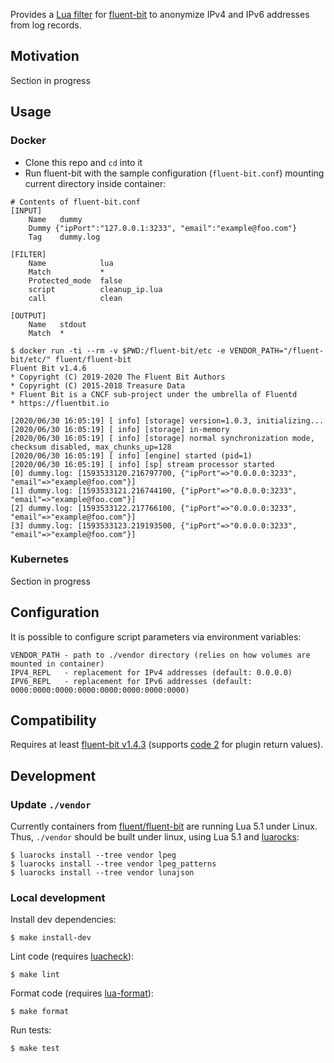 Provides a [Lua filter](https://docs.fluentbit.io/manual/pipeline/filters/lua)
for [fluent-bit](https://github.com/fluent/fluent-bit) to anonymize IPv4 and
IPv6 addresses from log records.

## Motivation

Section in progress


## Usage

### Docker

- Clone this repo and `cd` into it
- Run fluent-bit with the sample configuration (`fluent-bit.conf`) mounting current directory inside container:

```
# Contents of fluent-bit.conf
[INPUT]
    Name   dummy
    Dummy {"ipPort":"127.0.0.1:3233", "email":"example@foo.com"}
    Tag    dummy.log

[FILTER]
    Name            lua
    Match           *
    Protected_mode  false
    script          cleanup_ip.lua
    call            clean

[OUTPUT]
    Name   stdout
    Match  *
```

```
$ docker run -ti --rm -v $PWD:/fluent-bit/etc -e VENDOR_PATH="/fluent-bit/etc/" fluent/fluent-bit
Fluent Bit v1.4.6
* Copyright (C) 2019-2020 The Fluent Bit Authors
* Copyright (C) 2015-2018 Treasure Data
* Fluent Bit is a CNCF sub-project under the umbrella of Fluentd
* https://fluentbit.io

[2020/06/30 16:05:19] [ info] [storage] version=1.0.3, initializing...
[2020/06/30 16:05:19] [ info] [storage] in-memory
[2020/06/30 16:05:19] [ info] [storage] normal synchronization mode, checksum disabled, max_chunks_up=128
[2020/06/30 16:05:19] [ info] [engine] started (pid=1)
[2020/06/30 16:05:19] [ info] [sp] stream processor started
[0] dummy.log: [1593533120.216797700, {"ipPort"=>"0.0.0.0:3233", "email"=>"example@foo.com"}]
[1] dummy.log: [1593533121.216744100, {"ipPort"=>"0.0.0.0:3233", "email"=>"example@foo.com"}]
[2] dummy.log: [1593533122.217766100, {"ipPort"=>"0.0.0.0:3233", "email"=>"example@foo.com"}]
[3] dummy.log: [1593533123.219193500, {"ipPort"=>"0.0.0.0:3233", "email"=>"example@foo.com"}]
```

### Kubernetes

Section in progress


## Configuration

It is possible to configure script parameters via environment variables:

```
VENDOR_PATH - path to ./vendor directory (relies on how volumes are mounted in container)
IPV4_REPL   - replacement for IPv4 addresses (default: 0.0.0.0)
IPV6_REPL   - replacement for IPv6 addresses (default: 0000:0000:0000:0000:0000:0000:0000:0000)
```


## Compatibility

Requires at least [fluent-bit v1.4.3](https://fluentbit.io/announcements/v1.4.3/)
(supports [code 2](https://docs.fluentbit.io/manual/pipeline/filters/lua#return-values)
for plugin return values).


## Development

### Update `./vendor`

Currently containers from [fluent/fluent-bit](https://hub.docker.com/r/fluent/fluent-bit)
are running Lua 5.1 under Linux. Thus, `./vendor` should be built under linux,
using Lua 5.1 and [luarocks](https://github.com/luarocks/luarocks):

```
$ luarocks install --tree vendor lpeg
$ luarocks install --tree vendor lpeg_patterns
$ luarocks install --tree vendor lunajson
```

### Local development

Install dev dependencies:

```
$ make install-dev
```

Lint code (requires [luacheck](https://github.com/mpeterv/luacheck)):

```
$ make lint
```

Format code (requires [lua-format](https://github.com/Koihik/LuaFormatter)):

```
$ make format
```

Run tests:

```
$ make test
```
